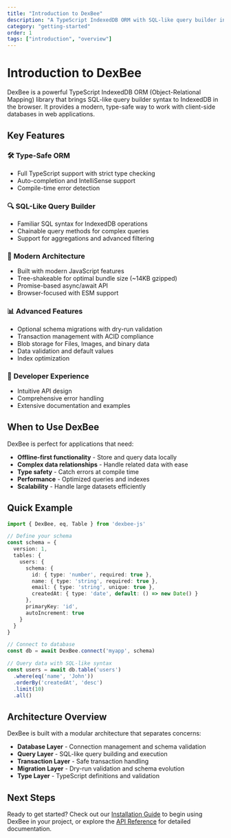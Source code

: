 ```yaml
---
title: "Introduction to DexBee"
description: "A TypeScript IndexedDB ORM with SQL-like query builder interface for modern web applications"
category: "getting-started"
order: 1
tags: ["introduction", "overview"]
---
```


# Introduction to DexBee

DexBee is a powerful TypeScript IndexedDB ORM (Object-Relational Mapping) library that brings SQL-like query builder syntax to IndexedDB in the browser. It provides a modern, type-safe way to work with client-side databases in web applications.

## Key Features

### 🛠️ **Type-Safe ORM**
- Full TypeScript support with strict type checking
- Auto-completion and IntelliSense support
- Compile-time error detection

### 🔍 **SQL-Like Query Builder**
- Familiar SQL syntax for IndexedDB operations
- Chainable query methods for complex queries
- Support for aggregations and advanced filtering

### 🚀 **Modern Architecture**
- Built with modern JavaScript features
- Tree-shakeable for optimal bundle size (~14KB gzipped)
- Promise-based async/await API
- Browser-focused with ESM support

### 📊 **Advanced Features**
- Optional schema migrations with dry-run validation
- Transaction management with ACID compliance
- Blob storage for Files, Images, and binary data
- Data validation and default values
- Index optimization

### 🎯 **Developer Experience**
- Intuitive API design
- Comprehensive error handling
- Extensive documentation and examples

## When to Use DexBee

DexBee is perfect for applications that need:

- **Offline-first functionality** - Store and query data locally
- **Complex data relationships** - Handle related data with ease
- **Type safety** - Catch errors at compile time
- **Performance** - Optimized queries and indexes
- **Scalability** - Handle large datasets efficiently

## Quick Example

```typescript
import { DexBee, eq, Table } from 'dexbee-js'

// Define your schema
const schema = {
  version: 1,
  tables: {
    users: {
      schema: {
        id: { type: 'number', required: true },
        name: { type: 'string', required: true },
        email: { type: 'string', unique: true },
        createdAt: { type: 'date', default: () => new Date() }
      },
      primaryKey: 'id',
      autoIncrement: true
    }
  }
}

// Connect to database
const db = await DexBee.connect('myapp', schema)

// Query data with SQL-like syntax
const users = await db.table('users')
  .where(eq('name', 'John'))
  .orderBy('createdAt', 'desc')
  .limit(10)
  .all()
```

## Architecture Overview

DexBee is built with a modular architecture that separates concerns:

- **Database Layer** - Connection management and schema validation
- **Query Layer** - SQL-like query building and execution
- **Transaction Layer** - Safe transaction handling
- **Migration Layer** - Dry-run validation and schema evolution
- **Type Layer** - TypeScript definitions and validation

## Next Steps

Ready to get started? Check out our [Installation Guide](/docs/installation) to begin using DexBee in your project, or explore the [API Reference](/docs/api) for detailed documentation.
